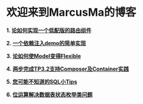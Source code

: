 ﻿# 欢迎来到MarcusMa的博客
 
**1. [论如何实现一个低配版的路由组件](https://github.com/marcus-ma/myBlog/issues/1)**

**2. [一个依赖注入demo的简单实现](https://github.com/marcus-ma/myBlog/issues/2)**

**3. [论如何使Model变得Flexible](https://github.com/marcus-ma/myBlog/issues/3)**

**4. [两步完成TP3.2支持Composer及Container实践](https://github.com/marcus-ma/myBlog/issues/4)**

**5. [您可能不知道的SQL小Tips](https://github.com/marcus-ma/myBlog/issues/5)**

**6. [位运算解决数据表状态枚举类问题](https://github.com/marcus-ma/myBlog/issues/6)**
